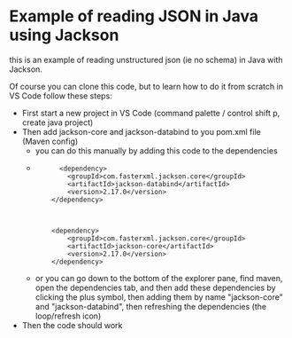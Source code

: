 # Example of reading JSON in Java using Jackson

this is an example of reading unstructured json (ie no schema) in Java with Jackson.

Of course you can clone this code, but to learn how to do it from scratch in VS Code follow these steps:

- First start a new project in VS Code (command palette / control shift p, create java project)
- Then add jackson-core and jackson-databind to you pom.xml file (Maven config)
  - you can do this manually by adding this code to the dependencies
  -
    ```
          <dependency>
            <groupId>com.fasterxml.jackson.core</groupId>
            <artifactId>jackson-databind</artifactId>
            <version>2.17.0</version>
        </dependency>

    

        <dependency>
            <groupId>com.fasterxml.jackson.core</groupId>
            <artifactId>jackson-core</artifactId>
            <version>2.17.0</version>
        </dependency>
    ```
  - or you can go down to the bottom of the explorer pane, find maven, open the dependencies tab,
    and then add these dependencies by clicking the plus symbol, then adding them by name
    "jackson-core" and "jackson-databind", then refreshing the dependencies (the loop/refresh icon)
- Then the code should work 
